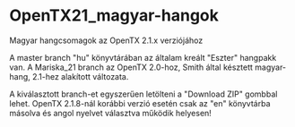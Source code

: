 # OpenTX21_magyar-hangok
Magyar hangcsomagok az OpenTX 2.1.x verziójához

A master branch "hu" könyvtárában az általam kreált "Eszter" hangpakk van.
A Mariska_21 branch az OpenTX 2.0-hoz, Smith által késztett magyar-hang, 2.1-hez alakított változata.

A kiválasztott branch-et egyszerűen letölteni a "Download ZIP" gombbal lehet.
OpenTX 2.1.8-nál korábbi verzió esetén csak az "en" könyvtárba másolva és angol nyelvet választva működik helyesen!
